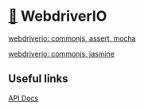 # [:wolf:](https://github.com/xgirma/e2e_test_recipes) WebdriverIO

[webdriverio: commonjs, assert, mocha](https://github.com/xgirma/e2e_test_recipes/tree/master/configuration/webdriverio/webdriverio-commonjs-assert-mocha)

[webdriverio: commonjs, jasmine](https://github.com/xgirma/e2e_test_recipes/tree/master/configuration/webdriverio/webdriverio-commonjs-jasmine)

## Useful links

[API Docs](https://webdriver.io/docs/api.html)
